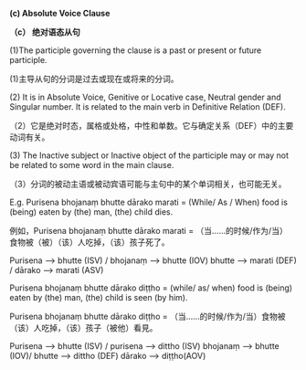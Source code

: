 **(c) Absolute Voice Clause** 

**（c） 绝对语态从句**

(1)The participle governing the clause is a past or present or future participle.

(1)主导从句的分词是过去或现在或将来的分词。

 (2) It is in Absolute Voice, Genitive or Locative case, Neutral gender and 
Singular number. It is related to the main verb in Definitive Relation (DEF). 

（2）它是绝对时态，属格或处格，中性和单数。它与确定关系（DEF）中的主要动词有关。

(3) The Inactive subject or Inactive object of the participle may or may not be 
related to some word in the main clause.

（3）分词的被动主语或被动宾语可能与主句中的某个单词相关，也可能无关。

 E.g. Purisena bhojanaṃ bhutte dārako marati = (While/ As / When) food is  (being)  eaten by (the) man, (the) child dies.  

 例如，Purisena bhojanaṃ bhutte dārako marati = （当……的时候/作为/当） 食物被（被）（该）人吃掉，（该）孩子死了。

Purisena       -->     bhutte (ISV) / bhojanaṃ       -->      bhutte (IOV)  bhutte      -->      marati (DEF) / dārako      -->    marati (ASV) 
                                            
Purisena bhojanaṃ bhutte dārako diṭṭho = (while/ as/ when) food is (being)  eaten by (the) man, (the) child is seen (by him). 

Purisena bhojanaṃ bhutte dārako diṭṭho = （当……的时候/作为/当）食物被（该）人吃掉，（该）孩子（被他）看見。

Purisena    -->      bhutte (ISV) / purisena      -->     dittho (ISV) bhojanaṃ      -->    bhutte (IOV)/ bhutte         -->    dittho (DEF) dārako       -->      diṭṭho(AOV) 
